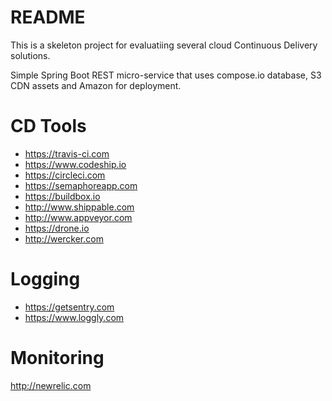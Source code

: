 README
======

This is a skeleton project for evaluatiing several cloud Continuous Delivery solutions.

Simple Spring Boot REST micro-service that uses compose.io database, S3 CDN assets and Amazon for deployment. 

# CD Tools

* https://travis-ci.com
* https://www.codeship.io
* https://circleci.com
* https://semaphoreapp.com
* https://buildbox.io
* http://www.shippable.com
* http://www.appveyor.com
* https://drone.io
* http://wercker.com

# Logging

* https://getsentry.com
* https://www.loggly.com

# Monitoring

http://newrelic.com


